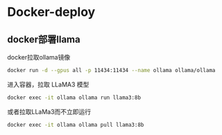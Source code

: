 # Docker-deploy

## docker部署llama

docker拉取ollama镜像
```bash
docker run -d --gpus all -p 11434:11434 --name ollama ollama/ollama
```

进入容器，拉取 LLaMA3 模型
```bash
docker exec -it ollama ollama run llama3:8b
```

或者拉取LLaMa3而不立即运行
```bash
docker exec -it ollama ollama pull llama3:8b
```
